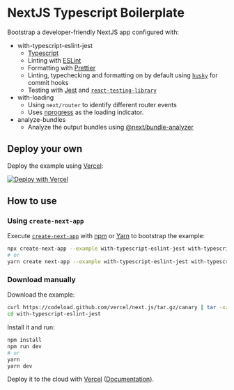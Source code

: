 # NextJS Typescript Boilerplate

Bootstrap a developer-friendly NextJS app configured with:

- with-typescript-eslint-jest
  -  [Typescript](https://www.typescriptlang.org/)
  - Linting with [ESLint](https://eslint.org/)
  - Formatting with [Prettier](https://prettier.io/)
  - Linting, typechecking and formatting on by default using [`husky`](https://github.com/typicode/husky) for commit hooks
  - Testing with [Jest](https://jestjs.io/) and [`react-testing-library`](https://testing-library.com/docs/react-testing-library/intro)
- with-loading
  - Using `next/router` to identify different router events
  - Uses [nprogress](https://github.com/rstacruz/nprogress) as the loading indicator.
- analyze-bundles
  - Analyze the output bundles using [@next/bundle-analyzer](https://github.com/vercel/next.js/tree/master/packages/next-bundle-analyzer)

## Deploy your own

Deploy the example using [Vercel](https://vercel.com):

[![Deploy with Vercel](https://vercel.com/button)](https://vercel.com/import/project?template=https://github.com/vercel/next.js/tree/canary/examples/with-typescript-eslint-jest)

## How to use

### Using `create-next-app`

Execute [`create-next-app`](https://github.com/vercel/next.js/tree/canary/packages/create-next-app) with [npm](https://docs.npmjs.com/cli/init) or [Yarn](https://yarnpkg.com/lang/en/docs/cli/create/) to bootstrap the example:

```bash
npx create-next-app --example with-typescript-eslint-jest with-typescript-eslint-jest-app
# or
yarn create next-app --example with-typescript-eslint-jest with-typescript-eslint-jest-app
```

### Download manually

Download the example:

```bash
curl https://codeload.github.com/vercel/next.js/tar.gz/canary | tar -xz --strip=2 next.js-canary/examples/with-typescript-eslint-jest
cd with-typescript-eslint-jest
```

Install it and run:

```bash
npm install
npm run dev
# or
yarn
yarn dev
```

Deploy it to the cloud with [Vercel](https://vercel.com/import?filter=next.js&utm_source=github&utm_medium=readme&utm_campaign=next-example) ([Documentation](https://nextjs.org/docs/deployment)).
